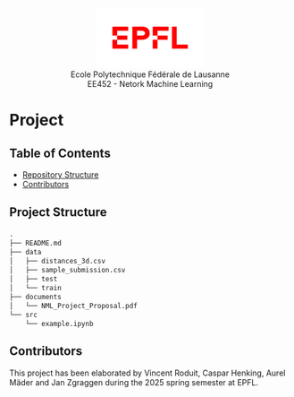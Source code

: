 <div align="center">
<img src="../resources/logo-epfl.png" alt="Example Image" width="192" height="108">
</div>

<div align="center">
Ecole Polytechnique Fédérale de Lausanne
</div> 
<div align="center">
EE452 - Netork Machine Learning
</div> 

# Project

## Table of Contents

- [Repository Structure](#repository-structure)
- [Contributors](#contributors)

## Project Structure
```
.
├── README.md
├── data
│   ├── distances_3d.csv
│   ├── sample_submission.csv
│   ├── test
│   └── train
├── documents
│   └── NML_Project_Proposal.pdf
└── src
    └── example.ipynb
```
## Contributors
This project has been elaborated by Vincent Roduit, Caspar Henking, Aurel Mäder and Jan Zgraggen during the 2025 spring semester at EPFL.

